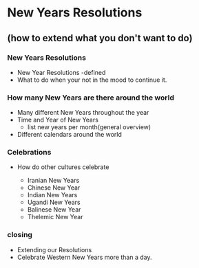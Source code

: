 # New Years Resolutions
## (how to extend what you don't want to do)


### New Years Resolutions

* New Year Resolutions -defined
* What to do when your not in the mood to continue it.  

### How many New Years are there around the world

* Many different New Years throughout the year
* Time and Year of New Years
  - list new years per month(general overview)
* Different calendars around the world

### Celebrations

* How do other cultures celebrate

  - Iranian New Years
  - Chinese New Year
  - Indian New Years
  - Ugandi New Years
  - Balinese New Year
  - Thelemic New Year


### closing

* Extending our Resolutions
* Celebrate Western New Years more than a day. 
